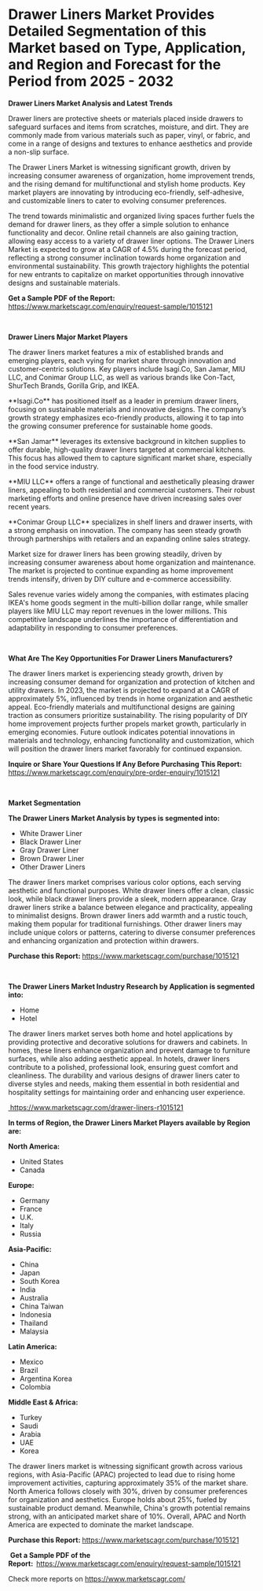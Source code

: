 <p><h1>Drawer Liners Market Provides Detailed Segmentation of this Market based on Type, Application, and Region and Forecast for the Period from 2025 - 2032</h1></p><p><strong>Drawer Liners Market Analysis and Latest Trends</strong></p>
<p><p>Drawer liners are protective sheets or materials placed inside drawers to safeguard surfaces and items from scratches, moisture, and dirt. They are commonly made from various materials such as paper, vinyl, or fabric, and come in a range of designs and textures to enhance aesthetics and provide a non-slip surface. </p><p>The Drawer Liners Market is witnessing significant growth, driven by increasing consumer awareness of organization, home improvement trends, and the rising demand for multifunctional and stylish home products. Key market players are innovating by introducing eco-friendly, self-adhesive, and customizable liners to cater to evolving consumer preferences. </p><p>The trend towards minimalistic and organized living spaces further fuels the demand for drawer liners, as they offer a simple solution to enhance functionality and decor. Online retail channels are also gaining traction, allowing easy access to a variety of drawer liner options. The Drawer Liners Market is expected to grow at a CAGR of 4.5% during the forecast period, reflecting a strong consumer inclination towards home organization and environmental sustainability. This growth trajectory highlights the potential for new entrants to capitalize on market opportunities through innovative designs and sustainable materials.</p></p>
<p><strong>Get a Sample PDF of the Report:&nbsp;</strong> <a href="https://www.marketscagr.com/enquiry/request-sample/1015121?utm_campaign=3228&utm_medium=2&utm_source=Github&utm_content=ia&utm_term=06032025&utm_id=drawer-liners">https://www.marketscagr.com/enquiry/request-sample/1015121</a></p>
<p>&nbsp;</p>
<p><strong>Drawer Liners Major Market Players</strong></p>
<p><p>The drawer liners market features a mix of established brands and emerging players, each vying for market share through innovation and customer-centric solutions. Key players include Isagi.Co, San Jamar, MIU LLC, and Conimar Group LLC, as well as various brands like Con-Tact, ShurTech Brands, Gorilla Grip, and IKEA.</p><p>**Isagi.Co** has positioned itself as a leader in premium drawer liners, focusing on sustainable materials and innovative designs. The company’s growth strategy emphasizes eco-friendly products, allowing it to tap into the growing consumer preference for sustainable home goods. </p><p>**San Jamar** leverages its extensive background in kitchen supplies to offer durable, high-quality drawer liners targeted at commercial kitchens. This focus has allowed them to capture significant market share, especially in the food service industry. </p><p>**MIU LLC** offers a range of functional and aesthetically pleasing drawer liners, appealing to both residential and commercial customers. Their robust marketing efforts and online presence have driven increasing sales over recent years.</p><p>**Conimar Group LLC** specializes in shelf liners and drawer inserts, with a strong emphasis on innovation. The company has seen steady growth through partnerships with retailers and an expanding online sales strategy.</p><p>Market size for drawer liners has been growing steadily, driven by increasing consumer awareness about home organization and maintenance. The market is projected to continue expanding as home improvement trends intensify, driven by DIY culture and e-commerce accessibility.</p><p>Sales revenue varies widely among the companies, with estimates placing IKEA's home goods segment in the multi-billion dollar range, while smaller players like MIU LLC may report revenues in the lower millions. This competitive landscape underlines the importance of differentiation and adaptability in responding to consumer preferences.</p></p>
<p>&nbsp;</p>
<p><strong>What Are The Key Opportunities For Drawer Liners Manufacturers?</strong></p>
<p><p>The drawer liners market is experiencing steady growth, driven by increasing consumer demand for organization and protection of kitchen and utility drawers. In 2023, the market is projected to expand at a CAGR of approximately 5%, influenced by trends in home organization and aesthetic appeal. Eco-friendly materials and multifunctional designs are gaining traction as consumers prioritize sustainability. The rising popularity of DIY home improvement projects further propels market growth, particularly in emerging economies. Future outlook indicates potential innovations in materials and technology, enhancing functionality and customization, which will position the drawer liners market favorably for continued expansion.</p></p>
<p><strong>Inquire or Share Your Questions If Any Before Purchasing This Report:</strong> <a href="https://www.marketscagr.com/enquiry/pre-order-enquiry/1015121?utm_campaign=3228&utm_medium=2&utm_source=Github&utm_content=ia&utm_term=06032025&utm_id=drawer-liners">https://www.marketscagr.com/enquiry/pre-order-enquiry/1015121</a></p>
<p>&nbsp;</p>
<p><strong>Market Segmentation</strong></p>
<p><strong>The Drawer Liners Market Analysis by types is segmented into:</strong></p>
<p><ul><li>White Drawer Liner</li><li>Black Drawer Liner</li><li>Gray Drawer Liner</li><li>Brown Drawer Liner</li><li>Other Drawer Liners</li></ul></p>
<p><p>The drawer liners market comprises various color options, each serving aesthetic and functional purposes. White drawer liners offer a clean, classic look, while black drawer liners provide a sleek, modern appearance. Gray drawer liners strike a balance between elegance and practicality, appealing to minimalist designs. Brown drawer liners add warmth and a rustic touch, making them popular for traditional furnishings. Other drawer liners may include unique colors or patterns, catering to diverse consumer preferences and enhancing organization and protection within drawers.</p></p>
<p><strong>Purchase this Report:&nbsp;</strong><a href="https://www.marketscagr.com/purchase/1015121?utm_campaign=3228&utm_medium=2&utm_source=Github&utm_content=ia&utm_term=06032025&utm_id=drawer-liners">https://www.marketscagr.com/purchase/1015121</a></p>
<p>&nbsp;</p>
<p><strong>The Drawer Liners Market Industry Research by Application is segmented into:</strong></p>
<p><ul><li>Home</li><li>Hotel</li></ul></p>
<p><p>The drawer liners market serves both home and hotel applications by providing protective and decorative solutions for drawers and cabinets. In homes, these liners enhance organization and prevent damage to furniture surfaces, while also adding aesthetic appeal. In hotels, drawer liners contribute to a polished, professional look, ensuring guest comfort and cleanliness. The durability and various designs of drawer liners cater to diverse styles and needs, making them essential in both residential and hospitality settings for maintaining order and enhancing user experience.</p></p>
<p><a href="https://www.marketscagr.com/drawer-liners-r1015121?utm_campaign=3228&utm_medium=2&utm_source=Github&utm_content=ia&utm_term=06032025&utm_id=drawer-liners">&nbsp;https://www.marketscagr.com/drawer-liners-r1015121</a></p>
<p><strong>In terms of Region, the Drawer Liners Market Players available by Region are:</strong></p>
<p>
    <p> <strong> North America: </strong>
        <ul>
            <li>United States</li>
            <li>Canada</li>
        </ul>
        </p> 
    <p> <strong> Europe: </strong>
        <ul>
            <li>Germany</li>
            <li>France</li>
            <li>U.K.</li>
            <li>Italy</li>
            <li>Russia</li>
        </ul>
        </p> 
    <p> <strong> Asia-Pacific: </strong>
        <ul>
            <li>China</li>
            <li>Japan</li>
            <li>South Korea</li>
            <li>India</li>
            <li>Australia</li>
            <li>China Taiwan</li>
            <li>Indonesia</li>
            <li>Thailand</li>
            <li>Malaysia</li>
        </ul>
        </p> 
    <p> <strong> Latin America: </strong>
        <ul>
            <li>Mexico</li>
            <li>Brazil</li>
            <li>Argentina Korea</li>
            <li>Colombia</li>
        </ul>
        </p> 
    <p> <strong> Middle East & Africa: </strong>
        <ul>
            <li>Turkey</li>
            <li>Saudi</li>
            <li>Arabia</li>
            <li>UAE</li>
            <li>Korea</li>
        </ul>
    </p>
    </p>
<p><p>The drawer liners market is witnessing significant growth across various regions, with Asia-Pacific (APAC) projected to lead due to rising home improvement activities, capturing approximately 35% of the market share. North America follows closely with 30%, driven by consumer preferences for organization and aesthetics. Europe holds about 25%, fueled by sustainable product demand. Meanwhile, China's growth potential remains strong, with an anticipated market share of 10%. Overall, APAC and North America are expected to dominate the market landscape.</p></p>
<p><strong>Purchase this Report: </strong><a href="https://www.marketscagr.com/purchase/1015121?utm_campaign=3228&utm_medium=2&utm_source=Github&utm_content=ia&utm_term=06032025&utm_id=drawer-liners">https://www.marketscagr.com/purchase/1015121</a></p>
<p>&nbsp;<strong>Get a Sample PDF of the Report:&nbsp;&nbsp;</strong><a href="https://www.marketscagr.com/enquiry/request-sample/1015121?utm_campaign=3228&utm_medium=2&utm_source=Github&utm_content=ia&utm_term=06032025&utm_id=drawer-liners">https://www.marketscagr.com/enquiry/request-sample/1015121</a></p>
<p><strong></strong></p>
<p>Check more reports on <a href="https://www.marketscagr.com/?utm_campaign=3228&utm_medium=2&utm_source=Github&utm_content=ia&utm_term=06032025&utm_id=drawer-liners">https://www.marketscagr.com/</a></p>